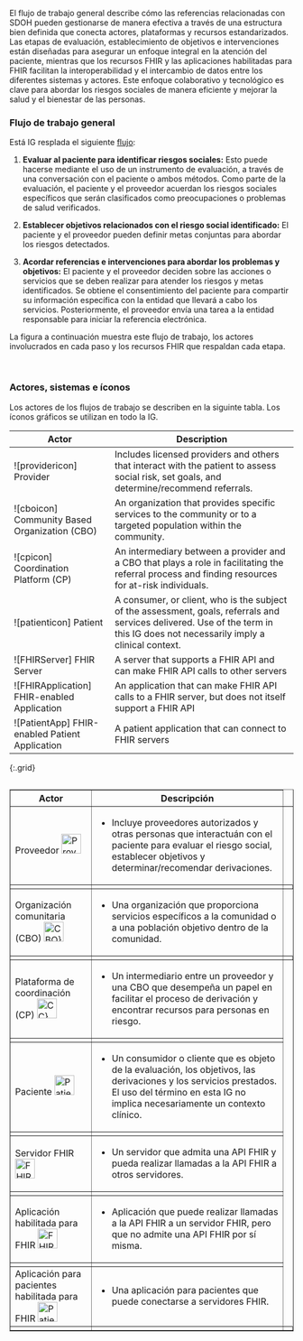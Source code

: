 El flujo de trabajo general describe cómo las referencias relacionadas con SDOH pueden gestionarse de manera efectiva a través de una estructura bien definida que conecta actores, plataformas y recursos estandarizados. Las etapas de evaluación, establecimiento de objetivos e intervenciones están diseñadas para asegurar un enfoque integral en la atención del paciente, mientras que los recursos FHIR y las aplicaciones habilitadas para FHIR facilitan la interoperabilidad y el intercambio de datos entre los diferentes sistemas y actores. Este enfoque colaborativo y tecnológico es clave para abordar los riesgos sociales de manera eficiente y mejorar la salud y el bienestar de las personas. 

### Flujo de trabajo general

Está IG resplada el siguiente [flujo](3-sdoh_clinical_care_scope.html):

1. **Evaluar al paciente para identificar riesgos sociales:** Esto puede hacerse mediante el uso de un instrumento de evaluación, a través de una conversación con el paciente o ambos métodos. Como parte de la evaluación, el paciente y el proveedor acuerdan los riesgos sociales específicos que serán clasificados como preocupaciones o problemas de salud verificados.

2. **Establecer objetivos relacionados con el riesgo social identificado:** El paciente y el proveedor pueden definir metas conjuntas para abordar los riesgos detectados.

3. **Acordar referencias e intervenciones para abordar los problemas y objetivos:** El paciente y el proveedor deciden sobre las acciones o servicios que se deben realizar para atender los riesgos y metas identificados. Se obtiene el consentimiento del paciente para compartir su información específica con la entidad que llevará a cabo los servicios. Posteriormente, el proveedor envía una tarea a la entidad responsable para iniciar la referencia electrónica.

La figura a continuación muestra este flujo de trabajo, los actores involucrados en cada paso y los recursos FHIR que respaldan cada etapa. 

<object data="GeneralWorkflow3.svg" type="image/svg+xml"></object>
<br/>

### Actores, sistemas e íconos

Los actores de los flujos de trabajo se describen en la siguinte tabla. Los íconos gráficos se utilizan en todo la IG.

| Actor    |  Description |
| ----------  | ------------------ |
| ![providericon] Provider  | Includes licensed providers and others that interact with the patient to assess social risk, set goals, and determine/recommend referrals.   |
| ![cboicon] Community Based Organization (CBO)  | An organization that provides specific services to the community or to a targeted population within the community.   |
| ![cpicon]  Coordination Platform (CP) | An intermediary between a provider and a CBO that plays a role in facilitating the referral process and finding resources for at-risk individuals.   |
| ![patienticon] Patient   | A consumer, or client, who is the subject of the assessment, goals, referrals and services delivered. Use of the term in this IG does not necessarily imply a clinical context.   |
| ![FHIRServer] FHIR Server | A server that supports a FHIR API and can make FHIR API calls to other servers |
| ![FHIRApplication] FHIR-enabled Application | An application that can make FHIR API calls to a FHIR server, but does not itself support a FHIR API |
| ![PatientApp] FHIR-enabled Patient Application | A patient application that can connect to FHIR servers |
{:.grid}

<table align="left" border="1" cellpadding="1" cellspacing="1" style="width:100%;">
<thead>
<tr>
<th>Actor</th>
<th>Descripción</th>
</tr>
</thead>
<tr>
<td>Proveedor
<img src="Provider.png" height="35px" width="35px" class="figure-img img-responsive img-rounded center-block" alt="Proveedor}">
</td>
<td><ul><li>Incluye proveedores autorizados y otras personas que interactuán con el paciente para evaluar el riesgo social, establecer objetivos y determinar/recomendar derivaciones.</li></ul></td>
</tr>
<tr>
<td></td>
<td></td>
<td></td>
</tr>
<tr>
<td>Organización comunitaria (CBO)
<img src="CBO.png" height="35px" width="35px" class="figure-img img-responsive img-rounded center-block" alt="CBO}"></td>
<td><ul><li>Una organización que proporciona servicios específicos a la comunidad o a una población objetivo dentro de la comunidad.</li></ul></td>
</tr>
<tr>
<td></td>
<td></td>
<td></td>
</tr>
<tr>
<td>Plataforma de coordinación (CP)
<img src="CC.png" height="35px" width="35px" class="figure-img img-responsive img-rounded center-block" alt="CC}">
<td><ul><li>Un intermediario entre un proveedor y una CBO que desempeña un papel en facilitar el proceso de derivación y encontrar recursos para personas en riesgo.</li></ul></td>
</tr>
<tr>
<td></td>
<td></td>
</tr>
<tr>
<td>Paciente
<img src="Patient.png" height="35px" width="35px" class="figure-img img-responsive img-rounded center-block" alt="Patient}">
<td><ul><li>Un consumidor o cliente que es objeto de la evaluación, los objetivos, las derivaciones y los servicios prestados. El uso del término en esta IG no implica necesariamente un contexto clínico.</li></ul></td>
</tr>
<tr>
<td></td>
<td></td>
</tr>
<tr>
<td>Servidor FHIR
<img src="FHIRServer.png" height="35px" width="35px" class="figure-img img-responsive img-rounded center-block" alt="FHIRServer}">
<td><ul><li>Un servidor que admita una API FHIR y pueda realizar llamadas a la API FHIR a otros servidores.</li></ul></td>
</tr>
<tr>
<td></td>
<td></td>
</tr>
<tr>
<td>Aplicación habilitada para FHIR
<img src="FHIRApplication.png" height="35px" width="35px" class="figure-img img-responsive img-rounded center-block" alt="FHIRApplication}">
<td><ul><li>Aplicación que puede realizar llamadas a la API FHIR a un servidor FHIR, pero que no admite una API FHIR por sí misma.</li></ul></td>
</tr>
<tr>
<td></td>
<td></td>
</tr>
<tr>
<td>Aplicación para pacientes habilitada para FHIR
<img src="PatientApp.png" height="35px" width="35px" class="figure-img img-responsive img-rounded center-block" alt="PatientApp}">
<td><ul><li>Una aplicación para pacientes que puede conectarse a servidores FHIR.</li></ul></td>
</tr>
<tr>
<td></td>
<td></td>
<td></td>
</tr>
</tbody>
</table>

<br>